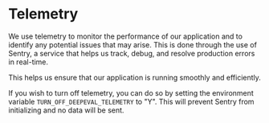 # Telemetry


We use telemetry to monitor the performance of our application and to identify any potential issues that may arise. This is done through the use of Sentry, a service that helps us track, debug, and resolve production errors in real-time.

This helps us ensure that our application is running smoothly and efficiently.

If you wish to turn off telemetry, you can do so by setting the environment variable `TURN_OFF_DEEPEVAL_TELEMETRY` to "Y". This will prevent Sentry from initializing and no data will be sent.

